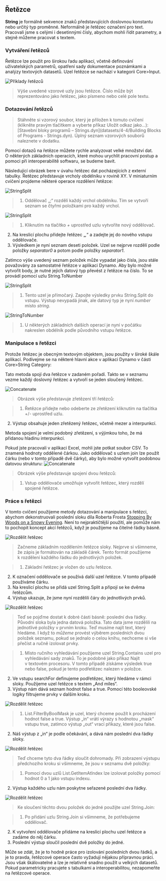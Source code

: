 

## Řetězce

**String** je formálně sekvence znaků představujících doslovnou konstantu nebo určitý typ proměnné. Neformálně je řetězec označení pro text. Pracovali jsme s celými i desetinnými čísly, abychom mohli řídit parametry, a stejně můžeme pracovat s textem.

### Vytváření řetězců

Řetězce lze použít pro širokou řadu aplikací, včetně definování uživatelských parametrů, opatření sady dokumentace poznámkami a analýzy textových datasetů. Uzel řetězce se nachází v kategorii Core>Input.

![Příklady řetězců](images/4-4/4-4-1-005.jpg)

> Výše uvedené vzorové uzly jsou řetězce. Číslo může být reprezentováno jako řetězec, jako písmeno nebo celé pole textu.

### Dotazování řetězců

> Stáhněte si vzorový soubor, který je přiložen k tomuto cvičení (klikněte pravým tlačítkem a vyberte příkaz Uložit odkaz jako...): [Stavební bloky programů – Strings.dyn](datasets/4-4/Building Blocks of Programs - Strings.dyn). Úplný seznam vzorových souborů naleznete v dodatku.

Pomocí dotazů na řetězce můžete rychle analyzovat velké množství dat. O některých základních operacích, které mohou urychlit pracovní postup a pomoci při interoperabilitě softwaru, se budeme bavit.

Následující obrázek bere v úvahu řetězec dat pocházejících z externí tabulky. Řetězec představuje vrcholy obdélníku v rovině XY. V miniaturním cvičení projdeme některé operace rozdělení řetězce:

![StringSplit](images/4-4/4-4-1-001.jpg)

> 1. Oddělovač „;“ rozdělí každý vrchol obdélníku. Tím se vytvoří seznam se čtyřmi položkami pro každý vrchol.

![StringSplit](images/4-4/4-4-1-003.jpg)

> 1. Kliknutím na tlačítko *+* uprostřed uzlu vytvoříte nový oddělovač.
2. Na kreslicí plochu přidejte řetězec „*,*“ a zadejte jej do nového vstupu oddělovače.
3. Výsledkem je nyní seznam deseti položek. Uzel se nejprve rozdělí podle položky *separator0* a potom podle položky *separator1*.

Zatímco výše uvedený seznam položek může vypadat jako čísla, jsou stále považovány za samostatné řetězce v aplikaci Dynamo. Aby bylo možné vytvořit body, je nutné jejich datový typ převést z řetězce na číslo. To se provádí pomocí uzlu String.ToNumber

![StringSplit](images/4-4/4-4-1-002.jpg)

> 1. Tento uzel je přímočarý. Zapojte výsledky prvku String.Split do vstupu. Výstup nevypadá jinak, ale datový typ je nyní *number* místo *string*.

![StringToNumber](images/4-4/4-4-1-004.jpg)

> 1. U některých základních dalších operací je nyní v počátku nakreslen obdélník podle původního vstupu řetězce.

### Manipulace s řetězci

Protože řetězec je obecným textovým objektem, jsou použity v široké škále aplikací. Podívejme se na některé hlavní akce v aplikaci Dynamo v části Core>String Category:

Tato metoda spojí dva řetězce v zadaném pořadí. Takto se v seznamu vezme každý doslovný řetězec a vytvoří se jeden sloučený řetězec.

![Concatenate](images/4-4/4-4-1-007.jpg)

> Obrázek výše představuje zřetězení tří řetězců:

> 1. Řetězce přidejte nebo odeberte ze zřetězení kliknutím na tlačítka +/- uprostřed uzlu.
2. Výstup obsahuje jeden zřetězený řetězec, včetně mezer a interpunkcí.

Metoda spojení je velmi podobný zřetězení, s výjimkou toho, že má přidanou hladinu interpunkcí.

Pokud jste pracovali v aplikaci Excel, mohli jste potkat soubor CSV. To znamená hodnoty oddělené čárkou. Jako oddělovač s uzlem join lze použít čárku (nebo v tomto případě dvě čárky), aby bylo možné vytvořit podobnou datovou strukturu: ![Concatenate](images/4-4/4-4-1-006.jpg)

> Obrázek výše představuje spojení dvou řetězců:

> 1. Vstup oddělovače umožňuje vytvořit řetězec, který rozdělí spojené řetězce.

### Práce s řetězci

V tomto cvičení použijeme metody dotazování a manipulace s řetězci, abychom dekonstruovali poslední sloku díla Roberta Frosta [Stopping By Woods on a Snowy Evening](http://www.poetryfoundation.org/poem/171621). Není to nejpraktičtější použití, ale pomůže nám to pochopit koncept akcí řetězců, když je použijeme na čitelné řádky básně.

![Rozdělit řetězec](images/4-4/4-4-4/00.jpg)

> Začneme základním rozdělením řetězce sloky. Nejprve si všimneme, že zápis je formátován na základě čárek. Tento formát použijeme k rozdělení každého řádku do jednotlivých položek.

> 1. Základní řetězec je vložen do uzlu řetězce.
2. K označení oddělovače se používá další uzel řetězce. V tomto případě používáme čárku.
3. Na kreslicí plochu se přidá uzel String.Split a připojí se ke dvěma řetězcům.
4. Výstup ukazuje, že jsme nyní rozdělili čáry do jednotlivých prvků.

![Rozdělit řetězec](images/4-4/4-4-4/01.jpg)

> Teď se pojďme dostat k dobré části básně: poslední dva řádky. Původní sloka byla jedna datová položka. Tato data jsme rozdělili na jednotlivé položky v prvním kroku. Teď musíme najít text, který hledáme. I když to *můžeme* provést výběrem posledních dvou položek seznamu, pokud se jednalo o celou knihu, nechceme si vše přečíst a ručně izolovat prvky.

> 1. Místo ručního vyhledávání použijeme uzel String.Contains uzel pro vyhledávání sady znaků. To je podobné jako příkaz Najít v textovém procesoru. V tomto případě získáme výsledek true nebo false, pokud je tento podřetězec nalezen v položce.
2. Ve vstupu searchFor definujeme podřetězec, který hledáme v rámci sloky. Použijeme uzel řetězce s textem „And miles“.
3. Výstup nám dává seznam hodnot false a true. Pomocí této booleovské logiky filtrujeme prvky v dalším kroku.

![Rozdělit řetězec](images/4-4/4-4-4/02.jpg)

> 1. List.FilterByBoolMask je uzel, který chceme použít k procházení hodnot false a true. Výstup „in“ vrátí výrazy s hodnotou „mask“ vstupu true, zatímco výstup „out“ vrací příkazy, které jsou false.
2. Náš výstup z „in“ je podle očekávání, a dává nám poslední dva řádky sloky.

![Rozdělit řetězec](images/4-4/4-4-4/03.jpg)

> Teď chceme tyto dva řádky sloučit dohromady. Při zobrazení výstupu předchozího kroku si všimneme, že jsou v seznamu dvě položky:

> 1. Pomocí dvou uzlů List.GetItemAtIndex lze izolovat položky pomocí hodnot 0 a 1 jako vstupu indexu.
2. Výstup každého uzlu nám poskytne seřazené poslední dva řádky.

![Rozdělit řetězec](images/4-4/4-4-4/04.jpg)

> Ke sloučení těchto dvou položek do jedné použijte uzel String.Join:

> 1. Po přidání uzlu String.Join si všimneme, že potřebujeme oddělovač.
2. K vytvoření oddělovače přidáme na kreslicí plochu uzel řetězce a zadáme do něj čárku.
3. Poslední výstup sloučil poslední dvě položky do jedné.

Může se zdát, že je to hodně práce pro izolování posledních dvou řádků, a je to pravda, řetězcové operace často vyžadují nějakou přípravnou práci. Jsou však škálovatelné a lze je relativně snadno použít u velkých datasetů. Pokud parametricky pracujete s tabulkami a interoperabilitou, nezapomeňte na řetězcové operace.

